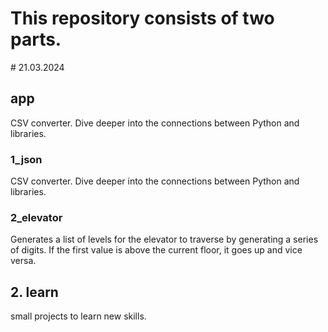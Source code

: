 
    

   <div style="display: inline; width 100%"> <H1>This repository consists of two parts.</H2> # 21.03.2024</div>
   <div style="display: inline; width 100%"> <H2>app</H2> CSV converter. Dive deeper into the connections between Python and libraries.</div>
   <div style="display: inline; width 100%"> <H3>1_json</H3> CSV converter. Dive deeper into the connections between Python and libraries.</div>
   <div style="display: inline; width 100%"> <H3>2_elevator</H3> Generates a list of levels for the elevator to traverse by generating a series of digits.
If the first value is above the current floor, it goes up and vice versa.</div>
   <div style="display: inline; width 100%"> <H2>2. learn</H2> small projects to learn new skills.</div>
   

